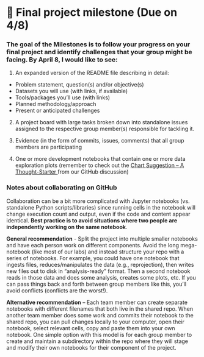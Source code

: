 
# 📆 Final project milestone (Due on 4/8)


### The goal of the Milestones is to follow your progress on your final project and identify challenges that your group might be facing. By April 8, I would like to see:

1. An expanded version of the README file describing in detail:
- Problem statement, question(s) and/or objective(s)
- Datasets you will use (with links, if available)
- Tools/packages you’ll use (with links)
- Planned methodology/approach
- Present or anticipated challenges

2. A project board with large tasks broken down into standalone issues assigned to the respective group member(s) responsible for tackling it.

3. Evidence (in the form of commits, issues, comments) that all group members are participating

4. One or more development notebooks that contain one or more data exploration plots (remember to check out the [Chart Suggestion – A Thought-Starter ](https://github.com/orgs/GPGN268/discussions/6) from our GitHub discussion)


### Notes about collaborating on GitHub

Collaboration can be a bit more complicated with Jupyter notebooks (vs. standalone Python scripts/libraries) since running cells in the notebook will change execution count and output, even if the code and content appear identical. **Best practice is to avoid situations where two people are independently working on the same notebook**. 

**General recommendation** - Split the project into multiple smaller notebooks and have each person work on different components. Avoid the long mega-notebook (like most of our labs) and instead structure your repo with a series of notebooks. For example, you could have one notebook that ingests files, reduces/manipulates the data (e.g., reprojection), then writes new files out to disk in “analysis-ready” format. Then a second notebook reads in those data and does some analysis, creates some plots, etc. If you can pass things back and forth between group members like this, you’ll avoid conflicts (conflicts are the worst!).

**Alternative recommendation** – Each team member can create separate notebooks with different filenames that both live in the shared repo. When another team member does some work and commits their notebook to the shared repo, you can pull changes locally to your computer, open their notebook, select relevant cells, copy and paste them into your own notebook. One simple option with this model is for each group member to create and maintain a subdirectory within the repo where they will stage and modify their own notebooks for their component of the project.
